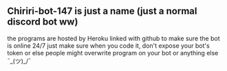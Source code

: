 ## Chiriri-bot-147 is just a name (just a normal discord bot ww)
the programs are hosted by Heroku linked with github to make sure the bot is online 24/7
just make sure when you code it, don't expose your bot's token or else people might overwrite program on your bot or anything else ¯\_(ツ)_/¯ 
